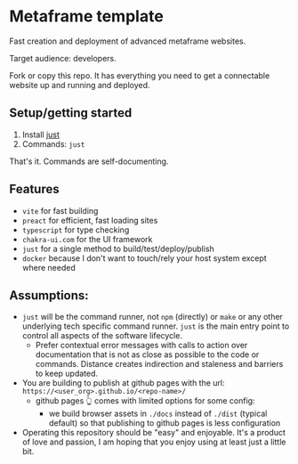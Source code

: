 # Metaframe template

Fast creation and deployment of advanced metaframe websites.

Target audience: developers.

Fork or copy this repo. It has everything you need to get a connectable website up and running and deployed.

## Setup/getting started

1) Install [just](https://github.com/casey/just#installation)
2) Commands: `just`

That's it. Commands are self-documenting.

## Features

- `vite` for fast building
- `preact` for efficient, fast loading sites
- `typescript` for type checking
- `chakra-ui.com` for the UI framework
- `just` for a single method to build/test/deploy/publish
- `docker` because I don't want to touch/rely your host system except where needed

## Assumptions:

 - `just` will be the command runner, not `npm` (directly) or `make` or any other underlying tech specific command runner. `just` is the main entry point to control all aspects of the software lifecycle.
   - Prefer contextual error messages with calls to action over documentation that is not as close as possible to the code or commands. Distance creates indirection and staleness and barriers to keep updated.
 - You are building to publish at github pages with the url: `https://<user_org>.github.io/<repo-name>/`
   - github pages 👆 comes with limited options for some config:
     - we build browser assets in `./docs` instead of `./dist` (typical default) so that publishing to github pages is less configuration
 - Operating this repository should be "easy" and enjoyable. It's a product of love and passion, I am hoping that you enjoy using at least just a little bit.
